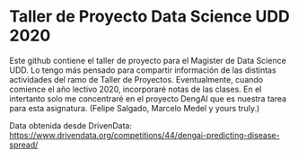 # Taller de Proyecto Data Science UDD 2020

Este github contiene el taller de proyecto para el Magister de Data Science UDD. Lo tengo más pensado para compartir información de las distintas actividades del ramo de Taller de Proyectos. Eventualmente, cuando comience el año lectivo 2020, incorporaré notas de las clases. En el intertanto solo me concentraré en el proyecto DengAI que es nuestra tarea para esta asignatura. (Felipe Salgado, Marcelo Medel y yours truly.)

Data obtenida desde DrivenData: https://www.drivendata.org/competitions/44/dengai-predicting-disease-spread/

